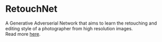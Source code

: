 # RetouchNet
A Generative Adverserial Network that aims to learn the retouching and editing style of a photographer from high resolution images.\
Read more [here](https://github.com/knaankoosh/RetouchNet/blob/master/Personalized%20image%20editor.pdf "Paper").
